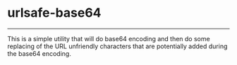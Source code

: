 # urlsafe-base64
-----
This is a simple utility that will do base64 encoding and then do some replacing of the URL unfriendly characters that are potentially added during the base64 encoding.

